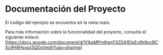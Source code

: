 # Documentación del Proyecto

El codigo del ejemplo se encuentra en la rama main.

Para más información sobre la funcionalidad del proyecto, consulta el siguiente enlace:
[https://docs.google.com/document/d/1t1kaMPm8gmT4ZGA1EloEv9h9ocBCXc9H8Hsxpz5QDxI/edit?usp=sharing]
